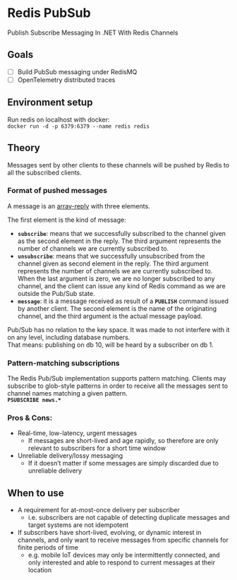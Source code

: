 # Redis PubSub
Publish Subscribe Messaging In .NET With Redis Channels

## Goals
- [ ] Build PubSub messaging under RedisMQ
- [ ] OpenTelemetry distributed traces 

## Environment setup
Run redis on localhost with docker:  
`docker run -d -p 6379:6379 --name redis redis`  

## Theory
Messages sent by other clients to these channels will be pushed by Redis to all the subscribed clients.  

### Format of pushed messages
A message is an [array-reply](https://redis.io/topics/protocol#array-reply) with three elements.  

The first element is the kind of message:
- **`subscribe`**: means that we successfully subscribed to the channel given as the second element in the reply. The third argument represents the number of channels we are currently subscribed to.
- **`unsubscribe`**: means that we successfully unsubscribed from the channel given as second element in the reply. The third argument represents the number of channels we are currently subscribed to. When the last argument is zero, we are no longer subscribed to any channel, and the client can issue any kind of Redis command as we are outside the Pub/Sub state.
- **`message`**: it is a message received as result of a **`PUBLISH`** command issued by another client. The second element is the name of the originating channel, and the third argument is the actual message payload.

Pub/Sub has no relation to the key space. It was made to not interfere with it on any level, including database numbers.  
That means: publishing on db 10, will be heard by a subscriber on db 1.  

### Pattern-matching subscriptions

The Redis Pub/Sub implementation supports pattern matching. Clients may subscribe to glob-style patterns in order to receive all the messages sent to channel names matching a given pattern.  
**`PSUBSCRIBE news.*`**

### Pros & Cons:
- Real-time, low-latency, urgent messages
  - If messages are short-lived and age rapidly, so therefore are only relevant to subscribers for a short time window
- Unreliable delivery/lossy messaging
  - If it doesn’t matter if some messages are simply discarded due to unreliable delivery

## When to use
- A requirement for at-most-once delivery per subscriber
  - i.e. subscribers are not capable of detecting duplicate messages and target systems are not idempotent
- If subscribers have short-lived, evolving, or dynamic interest in channels, and only want to receive messages from specific channels for finite periods of time 
  - e.g. mobile IoT devices may only be intermittently connected, and only interested and able to respond to current messages at their location
 
